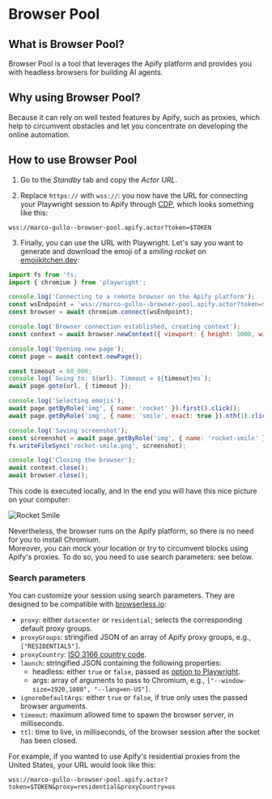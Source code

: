 # Browser Pool

## What is Browser Pool?

Browser Pool is a tool that leverages the Apify platform and provides you with headless browsers for building AI agents.

## Why using Browser Pool?

Because it can rely on well tested features by Apify, such as proxies, which help to circumvent obstacles and let you concentrate on developing the online automation.

## How to use Browser Pool

1. Go to the *Standby* tab and copy the *Actor URL*.

2. Replace `https://` with `wss://`: you now have the URL for connecting your Playwright session to Apify through [CDP](https://chromedevtools.github.io/devtools-protocol/), which looks something like this:

```
wss://marco-gullo--browser-pool.apify.actor?token=$TOKEN
```

3. Finally, you can use the URL with Playwright. Let's say you want to generate and download the emoji of a *smiling rocket* on [emojikitchen.dev](https://emojikitchen.dev/):

```js
import fs from 'fs;
import { chromium } from 'playwright';

console.log('Connecting to a remote browser on the Apify platform');
const wsEndpoint = 'wss://marco-gullo--browser-pool.apify.actor?token=$TOKEN&other_params...';
const browser = await chromium.connect(wsEndpoint);

console.log('Browser connection established, creating context');
const context = await browser.newContext({ viewport: { height: 1000, width: 1600 } });

console.log('Opening new page');
const page = await context.newPage();

const timeout = 60_000;
console.log(`Going to: ${url}. Timeout = ${timeout}ms`);
await page.goto(url, { timeout });

console.log('Selecting emojis');
await page.getByRole('img', { name: 'rocket' }).first().click();
await page.getByRole('img', { name: 'smile', exact: true }).nth(1).click();

console.log('Saving screenshot');
const screenshot = await page.getByRole('img', { name: 'rocket-smile' }).screenshot();
fs.writeFileSync('rocket-smile.png', screenshot);

console.log('Closing the browser');
await context.close();
await browser.close();
```

This code is executed locally, and in the end you will have this nice picture on your computer:

![Rocket Smile](https://www.gstatic.com/android/keyboard/emojikitchen/20240206/u1f680/u1f680_u1f604.png)

Nevertheless, the browser runs on the Apify platform, so there is no need for you to install Chromium.\
Moreover, you can mock your location or try to circumvent blocks using Apify's proxies.
To do so, you need to use search parameters: see below.

### Search parameters

You can customize your session using search parameters.
They are designed to be compatible with [browserless.io](https://docs.browserless.io):

- `proxy`: either `datacenter` or `residential`; selects the corresponding default proxy groups.
- `proxyGroups`: stringified JSON of an array of Apify proxy groups, e.g., `["RESIDENTIAL5"]`.
- `proxyCountry`: [ISO 3166 country code](https://en.wikipedia.org/wiki/List_of_ISO_3166_country_codes#Current_ISO_3166_country_codes).
- `launch`: stringified JSON containing the following properties:
    - headless: either `true` or `false`, passed as [option to Playwright](https://playwright.dev/docs/api/class-testoptions#test-options-headless).
    - args: array of arguments to pass to Chromium, e.g., `["--window-size=1920,1080", "--lang=en-US"]`.
- `ignoreDefaultArgs`: either `true` or `false`, if true only uses the passed browser arguments.
- `timeout`: maximum allowed time to spawn the browser server, in milliseconds.
- `ttl`: time to live, in milliseconds, of the browser session after the socket has been closed.

For example, if you wanted to use Apify's residential proxies from the United States, your URL would look like this:

```
wss://marco-gullo--browser-pool.apify.actor?token=$TOKEN&proxy=residential&proxyCountry=us
```
